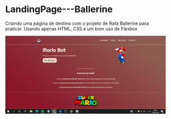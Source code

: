 # LandingPage---Ballerine

Criando uma página de destino com o projeto de Rafa Ballerine para praticar.
Usando apenas HTML, CSS e um bom uso de Flexbox

![Alt ou título da imagem](images/LandingPageMario.png)
